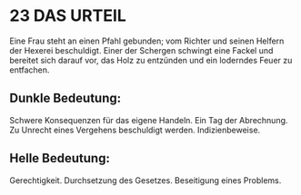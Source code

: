 # 23 DAS URTEIL

Eine Frau steht an einen Pfahl gebunden; vom Richter 
und seinen Helfern der Hexerei beschuldigt. Einer der 
Schergen schwingt eine Fackel und bereitet sich darauf 
vor, das Holz zu entzünden und ein loderndes Feuer zu 
entfachen.
## Dunkle Bedeutung:
Schwere Konsequenzen für das eigene Handeln. Ein Tag 
der Abrechnung. Zu Unrecht eines Vergehens 
beschuldigt werden. Indizienbeweise.
## Helle Bedeutung:
Gerechtigkeit. Durchsetzung des Gesetzes. Beseitigung 
eines Problems.